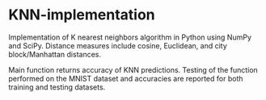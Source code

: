 # KNN-implementation

Implementation of K nearest neighbors algorithm in Python using NumPy and SciPy. Distance measures include cosine, Euclidean, and city block/Manhattan distances.

Main function returns accuracy of KNN predictions. Testing of the function performed on the MNIST dataset and accuracies are reported for both training and testing datasets.
